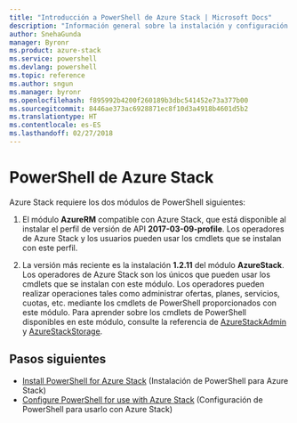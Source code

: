 ```yaml
---
title: "Introducción a PowerShell de Azure Stack | Microsoft Docs"
description: "Información general sobre la instalación y configuración de PowerShell de Azure Stack."
author: SnehaGunda
manager: Byronr
ms.product: azure-stack
ms.service: powershell
ms.devlang: powershell
ms.topic: reference
ms.author: sngun
ms.manager: byronr
ms.openlocfilehash: f895992b4200f260189b3dbc541452e73a377b00
ms.sourcegitcommit: 8446ae373ac6928871ec8f10d3a4918b4601d5b2
ms.translationtype: HT
ms.contentlocale: es-ES
ms.lasthandoff: 02/27/2018
---
```

# <a name="azure-stack-powershell"></a>PowerShell de Azure Stack

Azure Stack requiere los dos módulos de PowerShell siguientes:  

1. El módulo **AzureRM** compatible con Azure Stack, que está disponible al instalar el perfil de versión de API **2017-03-09-profile**. Los operadores de Azure Stack y los usuarios pueden usar los cmdlets que se instalan con este perfil.

2. La versión más reciente es la instalación **1.2.11** del módulo **AzureStack**. Los operadores de Azure Stack son los únicos que pueden usar los cmdlets que se instalan con este módulo. Los operadores pueden realizar operaciones tales como administrar ofertas, planes, servicios, cuotas, etc. mediante los cmdlets de PowerShell proporcionados con este módulo. Para aprender sobre los cmdlets de PowerShell disponibles en este módulo, consulte la referencia de [AzureStackAdmin](https://docs.microsoft.com/powershell/module/azurerm.azurestackadmin/?view=azurestackps-1.2.11#azurerm.azurestackadmin) y [AzureStackStorage](https://docs.microsoft.com/powershell/module/azurerm.azurestackstorage/?view=azurestackps-1.2.11#azurerm.azurestackstorage).

## <a name="next-steps"></a>Pasos siguientes

* [Install PowerShell for Azure Stack](https://docs.microsoft.com/azure/azure-stack/azure-stack-powershell-install?view=azurestackps-1.2.9&toc=%2fpowershell%2fmodule%2ftoc.json%3fview%3dazurestackps-1.2.9&view=azurestackps-1.2.9) (Instalación de PowerShell para Azure Stack)
* [Configure PowerShell for use with Azure Stack](https://docs.microsoft.com/azure/azure-stack/azure-stack-powershell-configure?view=azurestackps-1.2.9&toc=%2fpowershell%2fmodule%2ftoc.json%3fview%3dazurestackps-1.2.9&view=azurestackps-1.2.9) (Configuración de PowerShell para usarlo con Azure Stack)
